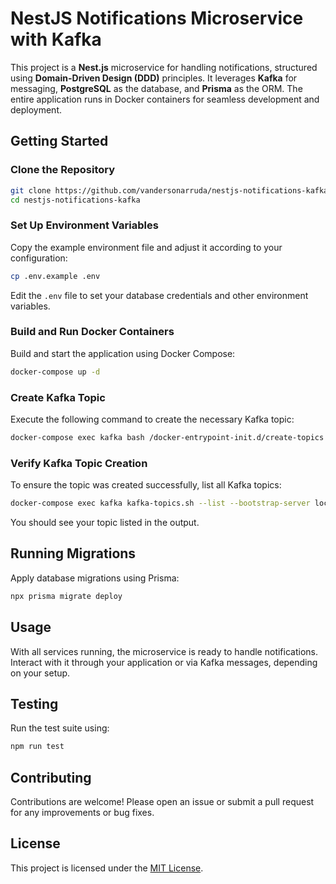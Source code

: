 # NestJS Notifications Microservice with Kafka

This project is a **Nest.js** microservice for handling notifications, structured using **Domain-Driven Design (DDD)** principles. It leverages **Kafka** for messaging, **PostgreSQL** as the database, and **Prisma** as the ORM. The entire application runs in Docker containers for seamless development and deployment.

## Getting Started

### Clone the Repository

```bash
git clone https://github.com/vandersonarruda/nestjs-notifications-kafka.git
cd nestjs-notifications-kafka
```

### Set Up Environment Variables

Copy the example environment file and adjust it according to your configuration:

```bash
cp .env.example .env
```

Edit the `.env` file to set your database credentials and other environment variables.

### Build and Run Docker Containers

Build and start the application using Docker Compose:

```bash
docker-compose up -d
```

### Create Kafka Topic

Execute the following command to create the necessary Kafka topic:

```bash
docker-compose exec kafka bash /docker-entrypoint-init.d/create-topics.sh
```

### Verify Kafka Topic Creation

To ensure the topic was created successfully, list all Kafka topics:

```bash
docker-compose exec kafka kafka-topics.sh --list --bootstrap-server localhost:9092
```

You should see your topic listed in the output.

## Running Migrations

Apply database migrations using Prisma:

```bash
npx prisma migrate deploy
```

## Usage

With all services running, the microservice is ready to handle notifications. Interact with it through your application or via Kafka messages, depending on your setup.

## Testing

Run the test suite using:

```bash
npm run test
```

## Contributing

Contributions are welcome! Please open an issue or submit a pull request for any improvements or bug fixes.

## License

This project is licensed under the [MIT License](LICENSE).
